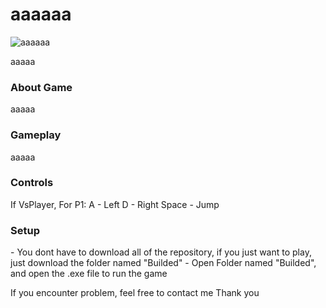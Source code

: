 <h1>aaaaaa</h1>

![aaaaaa](https://github.com/TottAditS/AgentZero/assets/154248410/c27aedb3-eb35-4cbd-a04b-8bbe9986b85b)

<p>
  aaaaa
</p>
  
<h3>About Game</h3>
aaaaa

<h3>Gameplay</h3>
aaaaa

<h3>Controls</h3>
If VsPlayer, For P1:
A - Left
D - Right
Space - Jump

<h3>Setup</h3>
- You dont have to download all of the repository, if you just want to play, just download the folder named "Builded"
- Open Folder named "Builded", and open the .exe file to run the game

If you encounter problem, feel free to contact me
Thank you
